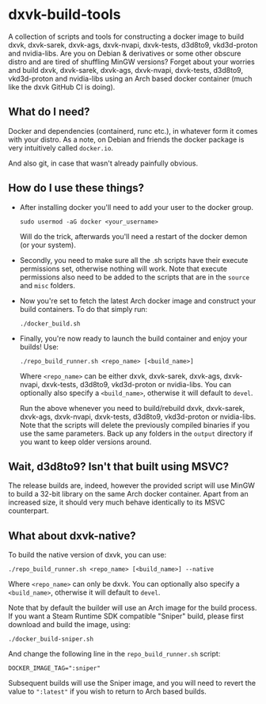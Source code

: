 ﻿# dxvk-build-tools

A collection of scripts and tools for constructing a docker image to build dxvk, dxvk-sarek, dxvk-ags, dxvk-nvapi, dxvk-tests, d3d8to9, vkd3d-proton and nvidia-libs. Are you on Debian & derivatives or some other obscure distro and are tired of shuffling MinGW versions? Forget about your worries and build dxvk, dxvk-sarek, dxvk-ags, dxvk-nvapi, dxvk-tests, d3d8to9, vkd3d-proton and nvidia-libs using an Arch based docker container (much like the dxvk GitHub CI is doing).

## What do I need?

Docker and dependencies (containerd, runc etc.), in whatever form it comes with your distro. As a note, on Debian and friends the docker package is very intuitively called `docker.io`.

And also git, in case that wasn't already painfully obvious.

## How do I use these things?

* After installing docker you'll need to add your user to the docker group.
  
    `sudo usermod -aG docker <your_username>`
  
    Will do the trick, afterwards you'll need a restart of the docker demon (or your system).

* Secondly, you need to make sure all the .sh scripts have their execute permissions set, otherwise nothing will work. Note that execute permissions also need to be added to the scripts that are in the `source` and `misc` folders.

* Now you're set to fetch the latest Arch docker image and construct your build containers. To do that simply run:
  
    `./docker_build.sh`

* Finally, you're now ready to launch the build container and enjoy your builds! Use:
  
    `./repo_build_runner.sh <repo_name> [<build_name>]`
  
    Where `<repo_name>` can be either dxvk, dxvk-sarek, dxvk-ags, dxvk-nvapi, dxvk-tests, d3d8to9, vkd3d-proton or nvidia-libs. You can optionally also specify a `<build_name>`, otherwise it will default to `devel`.
  
    Run the above whenever you need to build/rebuild dxvk, dxvk-sarek, dxvk-ags, dxvk-nvapi, dxvk-tests, d3d8to9, vkd3d-proton or nvidia-libs. Note that the scripts will delete the previously compiled binaries if you use the same parameters. Back up any folders in the `output` directory if you want to keep older versions around.

## Wait, d3d8to9? Isn't that built using MSVC?

The release builds are, indeed, however the provided script will use MinGW to build a 32-bit library on the same Arch docker container. Apart from an increased size, it should very much behave identically to its MSVC counterpart.

## What about dxvk-native?

To build the native version of dxvk, you can use:

`./repo_build_runner.sh <repo_name> [<build_name>] --native`

Where `<repo_name>` can only be dxvk. You can optionally also specify a `<build_name>`, otherwise it will default to `devel`.

Note that by default the builder will use an Arch image for the build process. If you want a Steam Runtime SDK compatible "Sniper" build, please first download and build the image, using:

`./docker_build-sniper.sh`

And change the following line in the `repo_build_runner.sh` script:

`DOCKER_IMAGE_TAG=":sniper"`

Subsequent builds will use the Sniper image, and you will need to revert the value to `":latest"` if you wish to return to Arch based builds.


